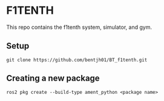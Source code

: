 # F1TENTH
This repo contains the f1tenth system, simulator, and gym. 
## Setup
```
git clone https://github.com/bentjh01/BT_f1tenth.git
```
## Creating a new package
```
ros2 pkg create --build-type ament_python <package name>
```

